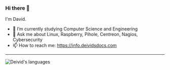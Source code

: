 ### Hi there 👋

<!--**deividgdt/deividgdt** is a ✨ _special_ ✨ repository because its `README.md` (this file) appears on your GitHub profile.-->

I'm David.

- 🌱 I’m currently studying Computer Science and Engineering 
- 💬 Ask me about Linux, Raspberry, Pihole, Centreon, Nagios, Cybersecurity
- 📫 How to reach me: https://info.deividsdocs.com
----
![Deivid's languages](https://github-readme-stats.vercel.app/api/top-langs/?username=deividgdt&layout=compact)
